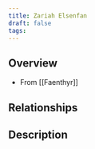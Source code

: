 ```yaml
---
title: Zariah Elsenfan
draft: false
tags:
---
```


## Overview
- From [[Faenthyr]]
## Relationships

## Description

